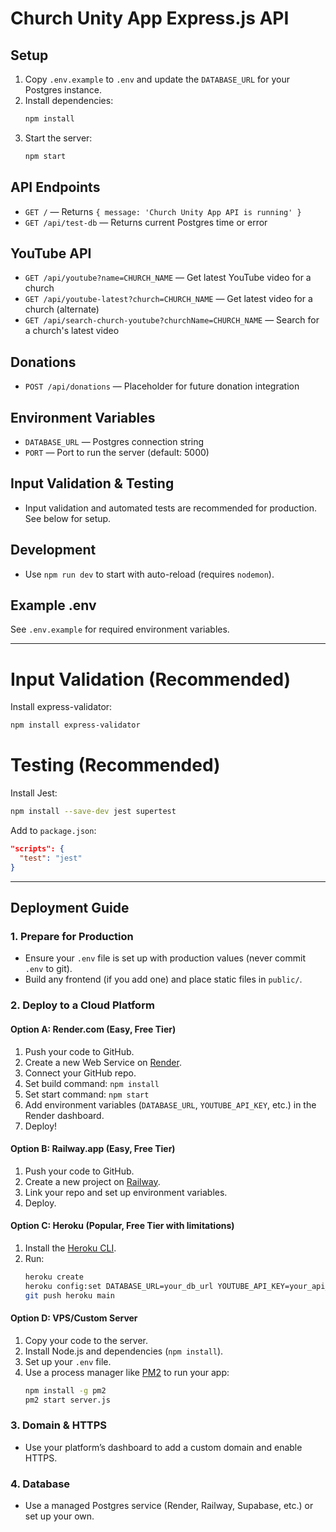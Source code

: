 # Church Unity App Express.js API

## Setup

1. Copy `.env.example` to `.env` and update the `DATABASE_URL` for your Postgres instance.
2. Install dependencies:
   ```sh
   npm install
   ```
3. Start the server:
   ```sh
   npm start
   ```

## API Endpoints

- `GET /` — Returns `{ message: 'Church Unity App API is running' }`
- `GET /api/test-db` — Returns current Postgres time or error

## YouTube API
- `GET /api/youtube?name=CHURCH_NAME` — Get latest YouTube video for a church
- `GET /api/youtube-latest?church=CHURCH_NAME` — Get latest video for a church (alternate)
- `GET /api/search-church-youtube?churchName=CHURCH_NAME` — Search for a church's latest video

## Donations
- `POST /api/donations` — Placeholder for future donation integration

## Environment Variables
- `DATABASE_URL` — Postgres connection string
- `PORT` — Port to run the server (default: 5000)

## Input Validation & Testing
- Input validation and automated tests are recommended for production. See below for setup.

## Development
- Use `npm run dev` to start with auto-reload (requires `nodemon`).

## Example .env
See `.env.example` for required environment variables.

---

# Input Validation (Recommended)
Install express-validator:
```sh
npm install express-validator
```

# Testing (Recommended)
Install Jest:
```sh
npm install --save-dev jest supertest
```
Add to `package.json`:
```json
"scripts": {
  "test": "jest"
}
```

---

## Deployment Guide

### 1. Prepare for Production
- Ensure your `.env` file is set up with production values (never commit `.env` to git).
- Build any frontend (if you add one) and place static files in `public/`.

### 2. Deploy to a Cloud Platform

#### Option A: Render.com (Easy, Free Tier)
1. Push your code to GitHub.
2. Create a new Web Service on [Render](https://render.com/).
3. Connect your GitHub repo.
4. Set build command: `npm install`
5. Set start command: `npm start`
6. Add environment variables (`DATABASE_URL`, `YOUTUBE_API_KEY`, etc.) in the Render dashboard.
7. Deploy!

#### Option B: Railway.app (Easy, Free Tier)
1. Push your code to GitHub.
2. Create a new project on [Railway](https://railway.app/).
3. Link your repo and set up environment variables.
4. Deploy.

#### Option C: Heroku (Popular, Free Tier with limitations)
1. Install the [Heroku CLI](https://devcenter.heroku.com/articles/heroku-cli).
2. Run:
   ```sh
   heroku create
   heroku config:set DATABASE_URL=your_db_url YOUTUBE_API_KEY=your_api_key
   git push heroku main
   ```

#### Option D: VPS/Custom Server
1. Copy your code to the server.
2. Install Node.js and dependencies (`npm install`).
3. Set up your `.env` file.
4. Use a process manager like [PM2](https://pm2.keymetrics.io/) to run your app:
   ```sh
   npm install -g pm2
   pm2 start server.js
   ```

### 3. Domain & HTTPS
- Use your platform’s dashboard to add a custom domain and enable HTTPS.

### 4. Database
- Use a managed Postgres service (Render, Railway, Supabase, etc.) or set up your own.
